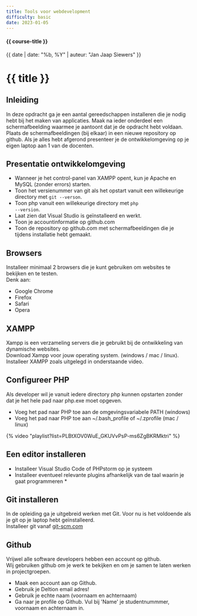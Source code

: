 ```yaml
---
title: Tools voor webdevelopment
difficulty: basic
date: 2023-01-05
---
```


#### {{ course-title }}
{{ date | date: "%b, %Y" | auteur: "Jan Jaap Siewers" }}

# {{ title }}

## Inleiding
In deze opdracht ga je een aantal gereedschappen installeren die je nodig hebt bij het maken van applicaties.
Maak na ieder onderdeel een schermafbeelding waarmee je aantoont dat je de opdracht hebt voldaan.
Plaats de schermafbeeldingen (bij elkaar) in een nieuwe repository op github.
Als je alles hebt afgerond presenteer je de ontwikkelomgeving op je eigen laptop aan 1 van de docenten.

## Presentatie ontwikkelomgeving
- Wanneer je het control-panel van XAMPP opent, kun je Apache en MySQL (zonder errors) starten. 
- Toon het versienummer van git als het opstart vanuit een willekeurige directory met <code>git --verson</code>.
- Toon php vanuit een willekeurige directory met <code>php --version</code>.
- Laat zien dat Visual Studio is geïnstalleerd en werkt.
- Toon je accountinformatie op github.com
- Toon de repository op github.com met schermafbeeldingen die je tijdens installatie hebt gemaakt.


## Browsers
Installeer minimaal 2 browsers die je kunt gebruiken om websites te bekijken en te testen.  
Denk aan:
* Google Chrome
* Firefox
* Safari
* Opera

## XAMPP
Xampp is een verzameling servers die je gebruikt bij de ontwikkeling van dynamische websites.  
Download Xampp voor jouw operating system. (windows / mac / linux).  
Installeer XAMPP zoals uitgelegd in onderstaande video.

## Configureer PHP
Als developer wil je vanuit iedere directory php kunnen opstarten zonder dat je het hele pad naar php.exe moet opgeven.
* Voeg het pad naar PHP toe aan de omgevingsvariabele PATH (windows)
* Voeg het pad naar PHP toe aan ~/.bash_profile of ~/.zprofile (mac / linux)

{% video "playlist?list=PLBtXOV0WuE_GKUVvPsP-ms6ZgBKRMktri" %}

## Een editor installeren
* Installeer Visual Studio Code of PHPstorm op je systeem
* Installeer eventueel relevante plugins afhankelijk van de taal waarin je gaat programmeren
    * 
## Git installeren
In de opleiding ga je uitgebreid werken met Git. Voor nu is het voldoende als je git op je laptop hebt geïnstalleerd.  
Installeer git vanaf [git-scm.com](https://git-scm.com)

## Github
Vrijwel alle software developers hebben een account op github.  
Wij gebruiken github om je werk te bekijken en om je samen te laten werken in projectgroepen.
* Maak een account aan op Github.
* Gebruik je Deltion email adres!
* Gebruik je echte naam (voornaam en achternaam)
* Ga naar je profile op Github. Vul bij 'Name' je studentnummmer, voornaam en achternaam in.


